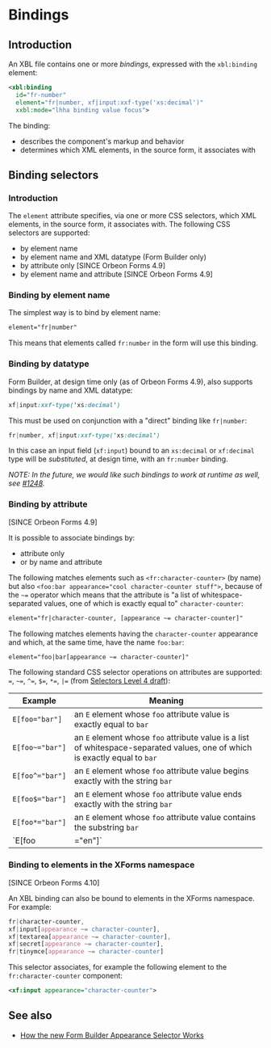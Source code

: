 # Bindings

<!-- toc -->

## Introduction

An XBL file contains one or more *bindings*, expressed with the `xbl:binding` element:

```xml
<xbl:binding
  id="fr-number"
  element="fr|number, xf|input:xxf-type('xs:decimal')"
  xxbl:mode="lhha binding value focus">
```

The binding:

- describes the component's markup and behavior
- determines which XML elements, in the source form, it associates with

## Binding selectors

### Introduction

The `element` attribute specifies, via one or more CSS selectors, which XML elements, in the source form, it associates with. The following CSS selectors are supported:

- by element name
- by element name and XML datatype (Form Builder only)
- by attribute only [SINCE Orbeon Forms 4.9]
- by element name and attribute [SINCE Orbeon Forms 4.9]

### Binding by element name

The simplest way is to bind by element name:

```xml
element="fr|number"
```

This means that elements called `fr:number` in the form will use this binding.

### Binding by datatype

Form Builder, at design time only (as of Orbeon Forms 4.9), also supports bindings by name and XML datatype:

```css
xf|input:xxf-type('xs:decimal')
```

This must be used on conjunction with a "direct" binding like `fr|number`:

```css
fr|number, xf|input:xxf-type('xs:decimal')
```

In this case an input field (`xf:input`) bound to an `xs:decimal` or `xf:decimal` type will be *substituted*, at design time, with an `fr:number` binding.

*NOTE: In the future, we would like such bindings to work at runtime as well, see [#1248](https://github.com/orbeon/orbeon-forms/issues/1248).*

### Binding by attribute

[SINCE Orbeon Forms 4.9]

It is possible to associate bindings by:

- attribute only
- or by name and attribute

The following matches elements such as `<fr:character-counter>` (by name) but also `<foo:bar appearance="cool character-counter stuff">`,
because of the `~=` operator which means that the attribute is "a list of whitespace-separated values, one of which is exactly equal to"
`character-counter`:

```xml
element="fr|character-counter, [appearance ~= character-counter]"
```

The following matches elements having the `character-counter` appearance and which, at the same time, have the name `foo:bar`:

```xml
element="foo|bar[appearance ~= character-counter]"
```

The following standard CSS selector operations on attributes are supported: `=`, `~=`, `^=`, `$=`, `*=`, `|=` (from [Selectors Level 4 draft](http://dev.w3.org/csswg/selectors-4/)):

|Example        |Meaning|
|---------------|-------|
|`E[foo="bar"]`	|an `E` element whose `foo` attribute value is exactly equal to `bar`|
|`E[foo~="bar"]`|an `E` element whose `foo` attribute value is a list of whitespace-separated values, one of which is exactly equal to `bar`|
|`E[foo^="bar"]`|an `E` element whose `foo` attribute value begins exactly with the string `bar`|
|`E[foo$="bar"]`|an `E` element whose `foo` attribute value ends exactly with the string `bar`|
|`E[foo*="bar"]`|an `E` element whose `foo` attribute value contains the substring `bar`|
|`E[foo|="en"]`	|an `E` element whose `foo` attribute value is a hyphen-separated list of values beginning with `en`|

### Binding to elements in the XForms namespace

[SINCE Orbeon Forms 4.10]

An XBL binding can also be bound to elements in the XForms namespace. For example:
   
```css
fr|character-counter,
xf|input[appearance ~= character-counter],
xf|textarea[appearance ~= character-counter],
xf|secret[appearance ~= character-counter],
fr|tinymce[appearance ~= character-counter]
```

This selector associates, for example the following element to the `fr:character-counter` component:

```xml
<xf:input appearance="character-counter">
```

## See also

- [How the new Form Builder Appearance Selector Works](http://blog.orbeon.com/2015/06/how-new-form-builder-appearance.html)
